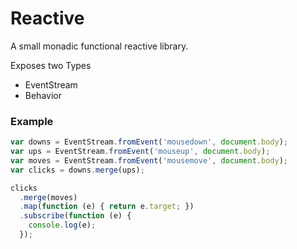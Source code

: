 # Reactive

A small monadic functional reactive library.

Exposes two Types
  - EventStream
  - Behavior

### Example

```js
var downs = EventStream.fromEvent('mousedown', document.body);
var ups = EventStream.fromEvent('mouseup', document.body);
var moves = EventStream.fromEvent('mousemove', document.body);
var clicks = downs.merge(ups);

clicks
  .merge(moves)
  .map(function (e) { return e.target; })
  .subscribe(function (e) {
    console.log(e);
  });
```
